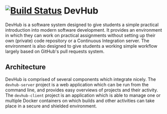 [![Build Status](https://travis-ci.org/devhub-tud/devhub.svg?branch=master)](https://travis-ci.org/devhub-tud/devhub)
DevHub
======

DevHub is a software system designed to give students a simple practical introduction into modern software development. It provides an environment in which they can work on practical assignments without setting up their own (private) code repository or a Continuous Integration server. The environment is also designed to give students a working simple workflow largely based on GitHub's pull requests system. 

Architecture
------------

DevHub is comprised of several components which integrate nicely. The `devhub-server` project is a web application which can be run from the command line, and provides easy overviews of projects and their activity. The `devhub-client` project is an application which is able to manage one or multiple Docker containers on which builds and other activities can take place in a secure and shielded environment.
